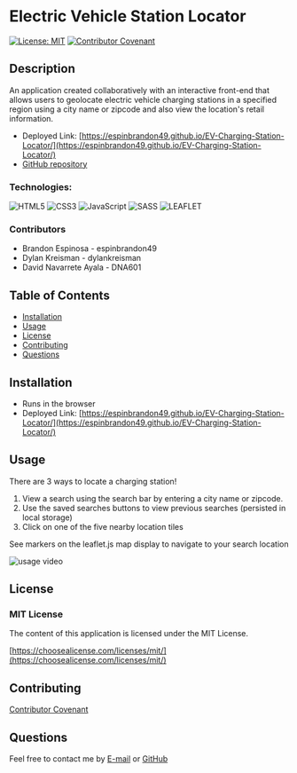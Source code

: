 # Electric Vehicle Station Locator
[![License: MIT](https://img.shields.io/badge/License-MIT-yellow.svg)](https://opensource.org/licenses/MIT)
[![Contributor Covenant](https://img.shields.io/badge/Contributor%20Covenant-2.1-4baaaa.svg)](code_of_conduct.md)

## Description 
An application created collaboratively with an interactive front-end that allows users to geolocate electric vehicle charging stations in a specified region using a city name or zipcode and also view the location's retail information.  

* Deployed Link: [https://espinbrandon49.github.io/EV-Charging-Station-Locator/](https://espinbrandon49.github.io/EV-Charging-Station-Locator/)
* [GitHub repository](https://github.com/espinbrandon49/EV-Station-Locator)

### Technologies:
![HTML5](https://img.shields.io/badge/html5-%23E34F26.svg?style=for-the-badge&logo=html5&logoColor=white) ![CSS3](https://img.shields.io/badge/css3-%231572B6.svg?style=for-the-badge&logo=css3&logoColor=white) ![JavaScript](https://img.shields.io/badge/javascript-%23323330.svg?style=for-the-badge&logo=javascript&logoColor=%23F7DF1E) ![SASS](https://img.shields.io/badge/Sass-CC6699?style=for-the-badge&logo=sass&logoColor=white) ![LEAFLET](https://img.shields.io/badge/Leaflet-199900?style=for-the-badge&logo=Leaflet&logoColor=white)



### Contributors
* Brandon Espinosa - espinbrandon49
* Dylan Kreisman - dylankreisman
* David Navarrete Ayala - DNA601

## Table of Contents 
  * [Installation](#installation)
  * [Usage](#usage)
  * [License](#license)
  * [Contributing](#contributing)
  * [Questions](#questions)
  
## Installation
* Runs in the browser
* Deployed Link: [https://espinbrandon49.github.io/EV-Charging-Station-Locator/](https://espinbrandon49.github.io/EV-Charging-Station-Locator/)

## Usage 
There are 3 ways to locate a charging station!
1. View a search using the search bar by entering a city name or zipcode.
2. Use the saved searches buttons to view previous searches (persisted in local storage) 
3. Click on one of the five nearby location tiles

See markers on the leaflet.js map display to navigate to your search location

![usage video](./assets/images/EV%20Station%20Locator.gif)

## License 
### MIT License 
The content of this application is licensed under the MIT License. 

[https://choosealicense.com/licenses/mit/](https://choosealicense.com/licenses/mit/) 

## Contributing 

[Contributor Covenant](https://www.contributor-covenant.org/)

## Questions 

Feel free to contact me by [E-mail](mailto:espinbrandon49@gmail.com) or [GitHub](https://github.com/espinbrandon49)